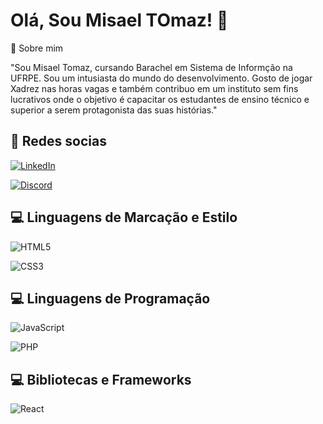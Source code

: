 
#  Olá, Sou Misael TOmaz! 👋 

🚀 Sobre mim

"Sou Misael Tomaz,  cursando Barachel em Sistema de Informção na UFRPE. Sou um intusiasta do mundo do desenvolvimento. Gosto de jogar Xadrez nas horas vagas  e também contribuo em um instituto sem fins lucrativos onde o objetivo é capacitar os estudantes de ensino técnico e superior a serem protagonista das suas histórias."

##  🔗 Redes socias 
[![LinkedIn](https://img.shields.io/badge/LinkedIn-000?style=for-the-badge&logo=linkedin&logoColor=0E76A8)](https://www.linkedin.com/in/misael-tomaz-58409a104/)

 [![Discord](https://img.shields.io/badge/Discord-000?style=for-the-badge&logo=discord)](https://discord.com/channels/@me) 


## 💻 Linguagens de Marcação e Estilo

![HTML5](https://img.shields.io/badge/HTML5-000?style=for-the-badge&logo=html5)

![CSS3](https://img.shields.io/badge/CSS3-000?style=for-the-badge&logo=css3&logoColor=264CE4)

## 💻 Linguagens de Programação

![JavaScript](https://img.shields.io/badge/JavaScript-000?style=for-the-badge&logo=javascript)


![PHP](https://img.shields.io/badge/php-000?style=for-the-badge&logo=javascript)

## 💻 Bibliotecas e Frameworks
![React](https://img.shields.io/badge/React-000?style=for-the-badge&logo=react)
